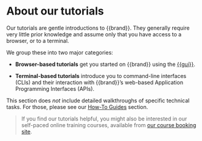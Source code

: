 # About our tutorials

Our tutorials are gentle introductions to {{brand}}. They
generally require very little prior knowledge and assume only that you
have access to a browser, or to a terminal.

We group these into two major categories:

* **Browser-based tutorials** get you started on
  {{brand}} using the
  [{{gui}}](https://{{gui_domain}}/).

* **Terminal-based tutorials** introduce you to command-line
  interfaces (CLIs) and their interaction with
  {{brand}}’s web-based Application Programming
  Interfaces (APIs).

This section does *not* include detailed walkthroughs of specific
technical tasks. For those, please see our [How-To
Guides](../howto/index.md) section.

> If you find our tutorials helpful, you might also be interested in
> our self-paced online training courses, available from [our course
> booking site](https://shop.{{company_domain}}).
